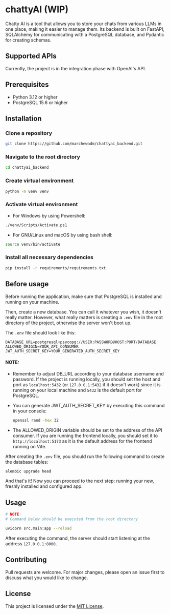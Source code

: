 # chattyAI (WIP)

Chatty AI is a tool that allows you to store your chats from various LLMs in one place, making it easier to manage them.
Its backend is built on FastAPI, SQLAlchemy for communicating with a PostgreSQL database, and Pydantic for creating schemas.

## Supported APIs

Currently, the project is in the integration phase with OpenAI's API.

## Prerequisites

- Python 3.12 or higher
- PostgreSQL 15.6 or higher

## Installation

### Clone a repository

```bash
git clone https://github.com/marchewadm/chattyai_backend.git
```

### Navigate to the root directory

```bash
cd chattyai_backend
```

### Create virtual environment

```bash
python -m venv venv
```

### Activate virtual environment

- For Windows by using Powershell:

```bash
./venv/Scripts/Activate.ps1
```

- For GNU/Linux and macOS by using bash shell:

```bash
source venv/bin/activate
```

### Install all necessary dependencies

```bash
pip install -r requirements/requirements.txt
```

## Before usage

Before running the application, make sure that PostgreSQL is installed and running on your machine.

Then, create a new database. You can call it whatever you wish, it doesn't really matter. However, what really matters is creating a `.env` file in the root directory of the project, otherwise the server won't boot up.

The `.env` file should look like this:

```
DATABASE_URL=postgresql+psycopg://USER:PASSWORD@HOST:PORT/DATABASE
ALLOWED_ORIGIN=YOUR_API_CONSUMER
JWT_AUTH_SECRET_KEY=YOUR_GENERATED_AUTH_SECRET_KEY
```

#### NOTE:
- Remember to adjust DB_URL according to your database username and password. If the project is running locally, you should set the host and port as `localhost:5432` (or `127.0.0.1:5432` if it doesn't work) since it is running on your local machine and `5432` is the default port for PostgreSQL.


- You can generate JWT_AUTH_SECRET_KEY by executing this command in your console:
  ```bash
  openssl rand -hex 32
  ```

- The ALLOWED_ORIGIN variable should be set to the address of the API consumer. If you are running the frontend locally, you should set it to `http://localhost:5173` as it is the default address for the frontend running on Vite.

After creating the `.env` file, you should run the following command to create the database tables:

```bash
alembic upgrade head
```

And that's it! Now you can proceed to the next step: running your new, freshly installed and configured app.

## Usage

```bash
# NOTE:
# Command below should be executed from the root directory

uvicorn src.main:app --reload
```

After executing the command, the server should start listening at the address `127.0.0.1:8000`.

## Contributing

Pull requests are welcome. For major changes, please open an issue first
to discuss what you would like to change.

## License

This project is licensed under the [MIT License](https://choosealicense.com/licenses/mit/).
